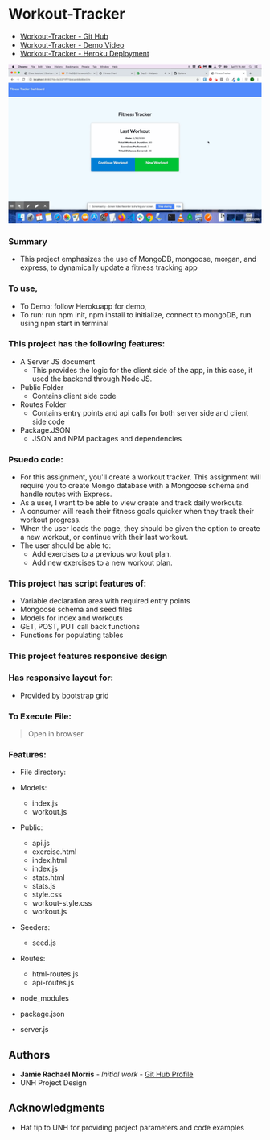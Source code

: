 # Workout-Tracker

* [Workout-Tracker - Git Hub](https://github.com/jamierachael/Workout-Tracker)
* [Workout-Tracker - Demo Video](https://drive.google.com/file/d/1d6yBfyxm4c_GSpIwdrbi7kIV76JczAH0/view)
* [Workout-Tracker - Heroku Deployment](https://aqueous-fortress-83537.herokuapp.com/)

![Workout-Tracker - Demo](demo/gif.gif)

### Summary
* This project emphasizes the use of MongoDB, mongoose, morgan, and express, to dynamically update a fitness tracking app

### To use, 
* To Demo: follow Herokuapp for demo, 
* To run: run npm init, npm install to initialize, connect to mongoDB, run using npm start in terminal

### This project has the following features: 
* A Server JS document
    * This provides the logic for the client side of the app, in this case, it used the backend through Node JS. 
* Public Folder
    * Contains client side code
* Routes Folder
    * Contains entry points and api calls for both server side and client side code
* Package.JSON
    * JSON and NPM packages and dependencies 

### Psuedo code:  
* For this assignment, you'll create a workout tracker. This assignment will require you to create Mongo database with a Mongoose schema and handle routes with Express.
* As a user, I want to be able to view create and track daily workouts.
* A consumer will reach their fitness goals quicker when they track their workout progress.
* When the user loads the page, they should be given the option to create a new workout, or continue with their last workout.
* The user should be able to:
    * Add exercises to a previous workout plan.
    * Add new exercises to a new workout plan.

### This project has script features of:
* Variable declaration area with required entry points
* Mongoose schema and seed files
* Models for index and workouts
* GET, POST, PUT call back functions 
* Functions for populating tables

### This project features responsive design
### Has responsive layout for: 
* Provided by bootstrap grid

### To Execute File:
> Open in browser

### Features: 
* File directory: 

* Models:
    * index.js
    * workout.js
* Public: 
    * api.js
    * exercise.html
    * index.html
    * index.js
    * stats.html
    * stats.js
    * style.css 
    * workout-style.css
    * workout.js

* Seeders: 
    * seed.js

* Routes: 
    * html-routes.js
    * api-routes.js

* node_modules

* package.json

* server.js


## Authors

* **Jamie Rachael Morris** - *Initial work* - [Git Hub Profile](https://github.com/jamierachael)
* UNH Project Design

## Acknowledgments

* Hat tip to UNH for providing project parameters and code examples



        











